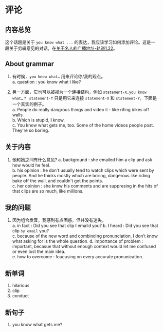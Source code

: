 # 评论

## 内容总览

这个话题是关于 `you know what ...` 的表达，我应该学习如何添加评论。这是一段关于剪辑意见的对话，在[关于名人的广播地址-轨道1.22](https://dogwood.xdfsjj.com/pc/audioDetail.html?id=51352&pcrId=12680494&resId=14718879&resSign=c76b28&type=14)。

## About grammar

1. 有时候，`you know what…` 用来评论你/我的观点。  
    a. question : you know what i like?  

2. 另一方面，它也可以被视为一个连接结构，例如 `statement-X,you know what…？ statement-Y` 只是用它来连接 `statement-X` 和 `statement-Y`，下面是一个真实的例子。  
    a. People do really dangrous things and video it - like rifing bikes off walls.  
    b. Which is stupid, I know.  
    c. You know what gets me, too. Some of the home videos people post. They're so boring.  

## 关于内容

1. 他和她之间有什么意见?
    a. background : she emailed him a clip and ask how would he feel.  
    b. his opinion : he don't usually tend to watch clips which were sent by people. And he thinks mostly which are boring, dangerous like riding bake off the wall, and couldn't get the points.  
    c. her opinion : she know his comments and are suppresing in the hits of that clips are so much, like millions.  

## 我的问题

1. 因为组合发音，我感到有点困惑，但并没有迷失。  
    a. in fact : Did you see that clip I emaild you?
    b. I heard : Did you see that clip `by email` you?  
    c. because of the new word and combinding pronunciation, I don't know what asking for is the whole question.
    d. importance of problem : important, becasue that without enough context would let me confused or even lost the main idea.  
    e. how to overcome : foucusing on every accurate pronunication.  

## 新单词

1. hilarious
2. clip
3. conduct

## 新句子

1. you know what gets me?  
